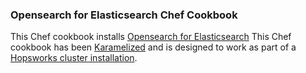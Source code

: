 ### Opensearch for Elasticsearch Chef Cookbook

This Chef cookbook installs [Opensearch for Elasticsearch](https://opensearch.io)
This Chef cookbook has been [Karamelized](http://www.karamel.io) and is designed to work as part of a [Hopsworks cluster installation](https://www.hopsworks.ai).

